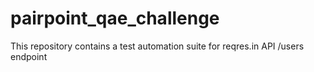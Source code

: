 # pairpoint_qae_challenge
This repository contains a test automation suite for reqres.in API /users endpoint

